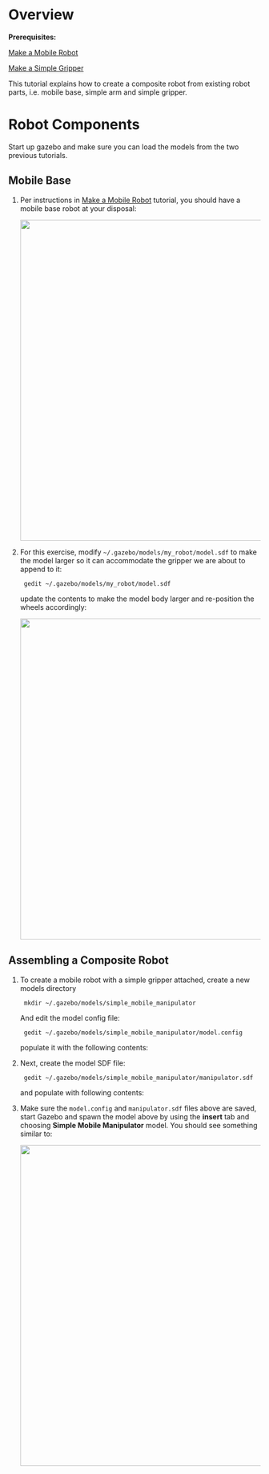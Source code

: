 # Overview

**Prerequisites:**

  [Make a Mobile Robot](http://gazebosim.org/tutorials/?tut=build_robot)

  [Make a Simple Gripper](http://gazebosim.org/tutorials/?tut=simple_gripper)

This tutorial explains how to create a composite robot from existing robot parts, i.e. mobile base, simple arm and simple gripper.

# Robot Components

Start up gazebo and make sure you can load the models from the two previous tutorials.

## Mobile Base

1. Per instructions in [Make a Mobile Robot](http://gazebosim.org/tutorials/?tut=build_robot) tutorial, you should have a mobile base robot at your disposal:

    <img src="http://gazebosim.org/w/images/0/0e/Mobile_base.png" width="640px"/>

1. For this exercise, modify `~/.gazebo/models/my_robot/model.sdf` to make the model larger so it can accommodate the gripper we are about to append to it:

        gedit ~/.gazebo/models/my_robot/model.sdf

    update the contents to make the model body larger and re-position the wheels accordingly:

    <include src='https://bitbucket.org/osrf/gazebo_tutorials/raw/attach_gripper/files/model.sdf' />

    <img src="http://gazebosim.org/w/images/0/00/Mobile_base_large.png" width="640px"/>

## Assembling a Composite Robot

1. To create a mobile robot with a simple gripper attached, create a new models directory

        mkdir ~/.gazebo/models/simple_mobile_manipulator

    And edit the model config file:

        gedit ~/.gazebo/models/simple_mobile_manipulator/model.config

    populate it with the following contents:

    <include src='https://bitbucket.org/osrf/gazebo_tutorials/raw/attach_gripper/files/model.config' />

1. Next, create the model SDF file:

        gedit ~/.gazebo/models/simple_mobile_manipulator/manipulator.sdf

    and populate with following contents:

    <include src='https://bitbucket.org/osrf/gazebo_tutorials/raw/attach_gripper/files/manipulator.sdf' />

1. Make sure the `model.config` and `manipulator.sdf` files above are saved, start Gazebo and spawn the model above by using the **insert** tab and choosing **Simple Mobile Manipulator** model.  You should see something similar to:

    <img src="http://gazebosim.org/w/images/a/ab/Simple_mobile_manipulator.png" width="640px"/>
